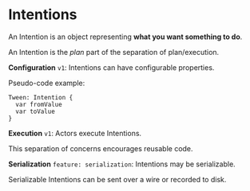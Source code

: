 # Intentions

An Intention is an object representing **what you want something to do**.

An Intention is the *plan* part of the separation of plan/execution.

**Configuration** `v1`: Intentions can have configurable properties.

Pseudo-code example:

    Tween: Intention {
      var fromValue
      var toValue
    }

**Execution** `v1`: Actors execute Intentions.

This separation of concerns encourages reusable code.

**Serialization** `feature: serialization`: Intentions may be serializable.

Serializable Intentions can be sent over a wire or recorded to disk.
